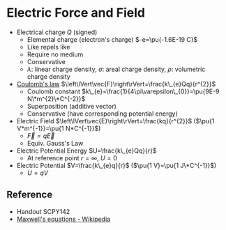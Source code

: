 # Electric Force and Field

* Electrical charge $Q$ (signed)
  * Elemental charge (electron's charge) $-e=\pu{-1.6E-19 C}$
  * Like repels like
  * Require no medium
  * Conservative
  * $\lambda$: linear charge density, $\sigma$: areal charge density, $\rho$: volumetric charge density
* [Coulomb's law](../../01%20-%20Concept/Physics/Electromagnetism/Coulomb's%20law.md) $\left\lVert\vec{F}\right\rVert=\frac{k\_{e}Qq}{r^{2}}$
  * Coulomb constant $k\_{e}=\frac{1}{4\pi\varepsilon\_{0}}=\pu{9E-9 N\*m^{2}\*C^{-2}}$
  * Superposition (additive vector)
  * Conservative (have corresponding potential energy)
* Electric Field $\left\lVert\vec{E}\right\rVert=\frac{kq}{r^{2}}$ ($\pu{1 V*m^{-1}}=\pu{1 N*C^{-1}}$)
  * $\vec{F}=q\vec{E}$
  * Equiv. Gauss's Law
* Electric Potential Energy $U=\frac{k\_{e}Qq}{r}$
  * At reference point $r=\infty$, $U=0$
* Electric Potential $V=\frac{k\_{e}q}{r}$ ($\pu{1 V}=\pu{1 J\*C^{-1}}$)
  * $U=qV$

## Reference

* Handout SCPY142
* [Maxwell's equations - Wikipedia](https://en.wikipedia.org/wiki/Maxwell%27s_equations)
